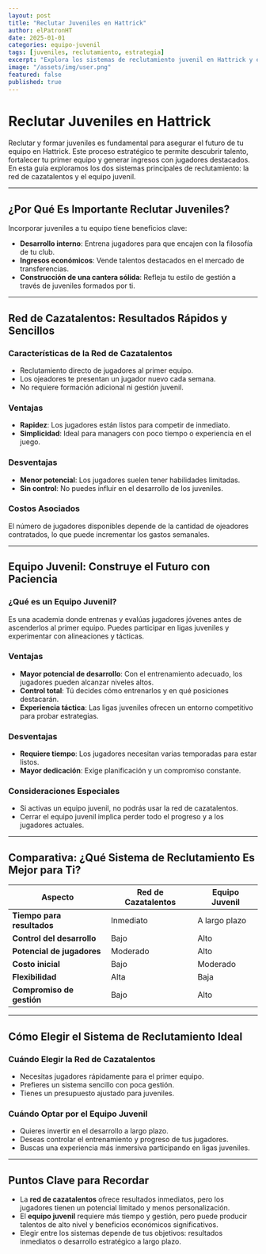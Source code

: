 ```yaml
---
layout: post
title: "Reclutar Juveniles en Hattrick"
author: elPatronHT
date: 2025-01-01
categories: equipo-juvenil
tags: [juveniles, reclutamiento, estrategia]
excerpt: "Explora los sistemas de reclutamiento juvenil en Hattrick y elige la mejor estrategia para el futuro de tu equipo."
image: "/assets/img/user.png"
featured: false
published: true
---
```


# Reclutar Juveniles en Hattrick

Reclutar y formar juveniles es fundamental para asegurar el futuro de tu equipo en Hattrick. Este proceso estratégico te permite descubrir talento, fortalecer tu primer equipo y generar ingresos con jugadores destacados. En esta guía exploramos los dos sistemas principales de reclutamiento: la red de cazatalentos y el equipo juvenil.

---

## ¿Por Qué Es Importante Reclutar Juveniles?

Incorporar juveniles a tu equipo tiene beneficios clave:

- **Desarrollo interno**: Entrena jugadores para que encajen con la filosofía de tu club.
- **Ingresos económicos**: Vende talentos destacados en el mercado de transferencias.
- **Construcción de una cantera sólida**: Refleja tu estilo de gestión a través de juveniles formados por ti.

---

## Red de Cazatalentos: Resultados Rápidos y Sencillos

### Características de la Red de Cazatalentos

- Reclutamiento directo de jugadores al primer equipo.
- Los ojeadores te presentan un jugador nuevo cada semana.
- No requiere formación adicional ni gestión juvenil.

### Ventajas

- **Rapidez**: Los jugadores están listos para competir de inmediato.
- **Simplicidad**: Ideal para managers con poco tiempo o experiencia en el juego.

### Desventajas

- **Menor potencial**: Los jugadores suelen tener habilidades limitadas.
- **Sin control**: No puedes influir en el desarrollo de los juveniles.

### Costos Asociados

El número de jugadores disponibles depende de la cantidad de ojeadores contratados, lo que puede incrementar los gastos semanales.

---

## Equipo Juvenil: Construye el Futuro con Paciencia

### ¿Qué es un Equipo Juvenil?

Es una academia donde entrenas y evalúas jugadores jóvenes antes de ascenderlos al primer equipo. Puedes participar en ligas juveniles y experimentar con alineaciones y tácticas.

### Ventajas

- **Mayor potencial de desarrollo**: Con el entrenamiento adecuado, los jugadores pueden alcanzar niveles altos.
- **Control total**: Tú decides cómo entrenarlos y en qué posiciones destacarán.
- **Experiencia táctica**: Las ligas juveniles ofrecen un entorno competitivo para probar estrategias.

### Desventajas

- **Requiere tiempo**: Los jugadores necesitan varias temporadas para estar listos.
- **Mayor dedicación**: Exige planificación y un compromiso constante.

### Consideraciones Especiales

- Si activas un equipo juvenil, no podrás usar la red de cazatalentos.
- Cerrar el equipo juvenil implica perder todo el progreso y a los jugadores actuales.

---

## Comparativa: ¿Qué Sistema de Reclutamiento Es Mejor para Ti?

| **Aspecto**                | **Red de Cazatalentos** | **Equipo Juvenil** |
| -------------------------- | ----------------------- | ------------------ |
| **Tiempo para resultados** | Inmediato               | A largo plazo      |
| **Control del desarrollo** | Bajo                    | Alto               |
| **Potencial de jugadores** | Moderado                | Alto               |
| **Costo inicial**          | Bajo                    | Moderado           |
| **Flexibilidad**           | Alta                    | Baja               |
| **Compromiso de gestión**  | Bajo                    | Alto               |

---

## Cómo Elegir el Sistema de Reclutamiento Ideal

### Cuándo Elegir la Red de Cazatalentos

- Necesitas jugadores rápidamente para el primer equipo.
- Prefieres un sistema sencillo con poca gestión.
- Tienes un presupuesto ajustado para juveniles.

### Cuándo Optar por el Equipo Juvenil

- Quieres invertir en el desarrollo a largo plazo.
- Deseas controlar el entrenamiento y progreso de tus jugadores.
- Buscas una experiencia más inmersiva participando en ligas juveniles.

---

## Puntos Clave para Recordar

- La **red de cazatalentos** ofrece resultados inmediatos, pero los jugadores tienen un potencial limitado y menos personalización.
- El **equipo juvenil** requiere más tiempo y gestión, pero puede producir talentos de alto nivel y beneficios económicos significativos.
- Elegir entre los sistemas depende de tus objetivos: resultados inmediatos o desarrollo estratégico a largo plazo.
